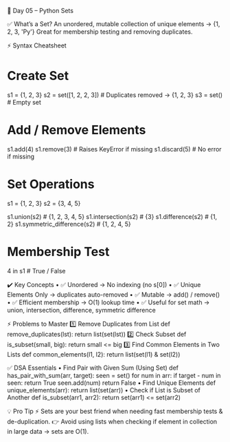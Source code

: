 🚀 Day 05 – Python Sets

✅ What’s a Set?
An unordered, mutable collection of unique elements → {1, 2, 3, 'Py'}
Great for membership testing and removing duplicates.

⚡ Syntax Cheatsheet
# Create Set
s1 = {1, 2, 3}
s2 = set([1, 2, 2, 3])   # Duplicates removed → {1, 2, 3}
s3 = set()               # Empty set

# Add / Remove Elements
s1.add(4)
s1.remove(3)   # Raises KeyError if missing
s1.discard(5)  # No error if missing

# Set Operations
s1 = {1, 2, 3}
s2 = {3, 4, 5}

s1.union(s2)          # {1, 2, 3, 4, 5}
s1.intersection(s2)   # {3}
s1.difference(s2)     # {1, 2}
s1.symmetric_difference(s2)  # {1, 2, 4, 5}

# Membership Test
4 in s1   # True / False

✔️ Key Concepts
    • ✅ Unordered → No indexing (no s[0])
    • ✅ Unique Elements Only → duplicates auto-removed
    • ✅ Mutable → add() / remove()
    • ✅ Efficient membership → O(1) lookup time
    • ✅ Useful for set math → union, intersection, difference, symmetric difference

⚡ Problems to Master
1️⃣ Remove Duplicates from List
def remove_duplicates(lst): return list(set(lst))
2️⃣ Check Subset
def is_subset(small, big): return small <= big
3️⃣ Find Common Elements in Two Lists
def common_elements(l1, l2): return list(set(l1) & set(l2))

✅ DSA Essentials
    • Find Pair with Given Sum (Using Set)
def has_pair_with_sum(arr, target):
    seen = set()
    for num in arr:
        if target - num in seen:
            return True
        seen.add(num)
    return False
    • Find Unique Elements
def unique_elements(arr): return list(set(arr))
    • Check if List is Subset of Another
def is_subset(arr1, arr2): return set(arr1) <= set(arr2)

💡 Pro Tip
⚡ Sets are your best friend when needing fast membership tests & de-duplication.
👉 Avoid using lists when checking if element in collection in large data → sets are O(1).
